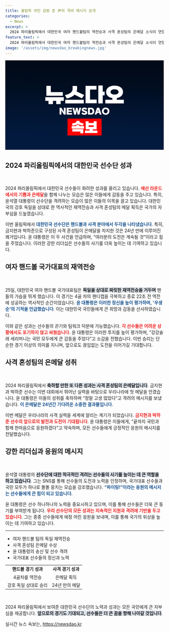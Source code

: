 ```yaml
---
title: 올림픽 국민 감동 준 尹의 격려 메시지 공개
categories:
  - News
excerpt: >
  2024 파리올림픽에서 대한민국 여자 핸드볼팀의 역전승과 사격 혼성팀의 은메달 소식이 연일 화제! 윤 대통령이 선수들을 격려하며 한마음으로 응원하겠다는 메시지를 전했습니다. 이들의 도전이 국민에게 감동을 주고 있습니다.
feature_text: >
  2024 파리올림픽에서 대한민국 여자 핸드볼팀의 역전승과 사격 혼성팀의 은메달 소식이 연일 화제! 윤 대통령이 선수들을 격려하며 한마음으로 응원하겠다는 메시지를 전했습니다. 이들의 도전이 국민에게 감동을 주고 있습니다.
image: '/assets/img/newsdao_breakingnews.jpg'
---
```


<p><img src="/assets/img/newsdao_breakingnews.jpg" alt="firstkoreanews 속보" /></p>

<h2 data-ke-size="size26">2024 파리올림픽에서의 대한민국 선수단 성과</h2>

<p data-ke-size="size16">&nbsp;</p>

<p data-ke-size="size16">2024 파리올림픽에서 대한민국 선수들이 화려한 성과를 올리고 있습니다. <b><span style="color: #ee2323;">예선 라운드에서의 기쁨과 은메달</span></b>을 함께 나누는 모습은 많은 이들에게 감동을 주고 있습니다. 특히, 윤석열 대통령이 선수단을 격려하는 모습이 많은 이들의 이목을 끌고 있습니다. 대한민국의 강호 독일을 상대로 한 역사적인 재역전승과 사격 혼성팀의 메달 획득은 국가의 자부심을 드높였습니다.</p>

<p data-ke-size="size16">이번 올림픽에서 <b><span style="color: #1a5490;">대한민국 선수단은 핸드볼과 사격 분야에서 두각을 나타냈습니다</span></b>. 특히, 금지현과 박하준으로 구성된 사격 혼성팀이 은메달을 차지한 것은 24년 만에 이루어진 쾌거입니다. 윤 대통령은 이 두 사건을 언급하며, “여러분의 도전은 계속될 것”이라고 힘을 주었습니다. 이러한 강한 리더십은 선수들의 사기를 더욱 높이는 데 기여하고 있습니다.</p>

<h2 data-ke-size="size26">여자 핸드볼 국가대표의 재역전승</h2>

<p data-ke-size="size16">&nbsp;</p>

<p data-ke-size="size16">25일, 대한민국 여자 핸드볼 국가대표팀은 <b><span style="background-color: #21538527;">독일을 상대로 짜릿한 재역전승을 거두며</span></b> 팬들의 가슴을 뛰게 했습니다. 이 경기는 4골 차의 핸디캡을 극복하고 종료 22초 전 역전에 성공하는 역사적인 순간이었습니다. <b><span style="color: #1a5490;">윤 대통령은 이러한 정신을 높이 평가하며, '우생순'의 기적을 언급했습니다</span></b>. 이는 대한민국 국민들에게 큰 희망과 감동을 선사하였습니다.</p>

<p data-ke-size="size16">이와 같은 성과는 선수들의 끈기와 팀워크 덕분에 가능했습니다. <b><span style="color: #ee2323;">각 선수들은 어려운 상황에서도 포기하지 않고 싸웠습니다</span></b>. 윤 대통령은 이러한 투지를 높이 평가하며, “강강술래 세리머니는 국민 모두에게 큰 감동을 주었다”고 소감을 전했습니다. 이번 승리는 단순한 경기 이상의 의미를 지니며, 앞으로도 끊임없는 도전을 이어가길 기대합니다.</p>

<h2 data-ke-size="size26">사격 혼성팀의 은메달 성취</h2>

<p data-ke-size="size16">&nbsp;</p>

<p data-ke-size="size16">2024 파리올림픽에서 <b><span style="background-color: #21538527;">축하할 만한 또 다른 성과는 사격 혼성팀의 은메달입니다</span></b>. 금지현과 박하준 선수는 이번 대회에서 뛰어난 실력을 바탕으로 우리나라에 첫 메달을 안겼습니다. 윤 대통령은 이들의 성취를 축하하며 “정말 고생 많았다”고 격려의 메시지를 보냈습니다. <b><span style="color: #1a5490;">이 은메달은 24년간 기다려온 소중한 결과물입니다</span></b>.</p>

<p data-ke-size="size16">이번 메달은 우리나라의 사격 실력을 세계에 알리는 계기가 되었습니다. <b><span style="color: #ee2323;">금지현과 박하준 선수의 앞으로의 발전과 도전이 기대됩니다</span></b>. 윤 대통령은 이들에게, "끝까지 국민과 함께 한마음으로 응원하겠다"고 약속하며, 모든 선수들에게 긍정적인 응원의 메시지를 전달했습니다.</p>

<h2 data-ke-size="size26">강한 리더십과 응원의 메시지</h2>

<p data-ke-size="size16">&nbsp;</p>

<p data-ke-size="size16">윤석열 대통령의 <b><span style="background-color: #21538527;">선수단에 대한 적극적인 격려는 선수들의 사기를 높이는 데 큰 역할을 하고 있습니다</span></b>. 그는 SNS를 통해 선수들의 도전과 노력을 인정하며, 국가대표 선수들과 국민 모두가 하나로 똘똘 뭉치는 모습을 강조했습니다. <b><span style="color: #1a5490;">“파이팅!”이라는 응원의 메시지는 선수들에게 큰 힘이 되고 있습니다</span></b>.</p>

<p data-ke-size="size16">윤 대통령은 선수 하나하나의 노력을 중요시하고 있으며, 이를 통해 선수들은 더욱 큰 동기를 부여받게 됩니다. <b><span style="color: #ee2323;">우리 선수단의 모든 성과는 지속적인 지원과 격려에 기반을 두고 있습니다</span></b>. 그는 종종 선수들에게 애정 어린 응원을 보내며, 이를 통해 국가의 위상을 높이는 데 기여하고 있습니다.</p>

<hr>

<ul>
  <li>여자 핸드볼 팀의 독일 재역전승</li>
  <li>사격 혼성팀 은메달 수상</li>
  <li>윤 대통령의 송신 및 선수 격려</li>
  <li>국가대표 선수들의 정신과 노력</li>
</ul> 

<table>
  <tr>
    <td style="text-align: center; height: 17px;"><b>핸드볼 경기 성과</b></td>
    <td style="text-align: center; height: 17px;"><b>사격 경기 성과</b></td>
  </tr>
  <tr>
    <td style="text-align: center; height: 17px;">4골차를 역전승</td>
    <td style="text-align: center; height: 17px;">은메달 획득</td>
  </tr>
  <tr>
    <td style="text-align: center; height: 17px;">강호 독일 상대로 승리</td>
    <td style="text-align: center; height: 17px;">24년 만의 메달</td>
  </tr>
</table>

<p data-ke-size="size16">&nbsp;</p>

<p data-ke-size="size16">2024 파리올림픽에서 보여준 대한민국 선수단의 노력과 성과는 모든 국민에게 큰 자부심을 제공합니다. <b><span style="background-color: #21538527;">앞으로의 경기도 기대되고, 선수들은 더 큰 꿈을 향해 나아갈 것입니다</span></b>.</p>
실시간 뉴스 속보는, <a href="https://newsdao.kr" rel="dofollow">https://newsdao.kr</a>


